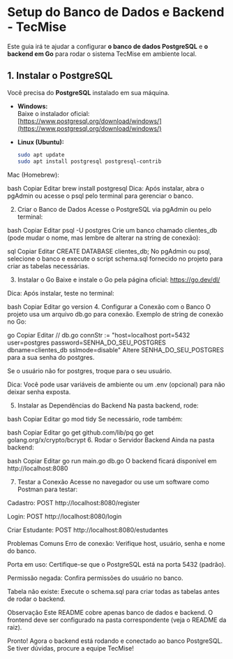 # Setup do Banco de Dados e Backend - TecMise

Este guia irá te ajudar a configurar **o banco de dados PostgreSQL** e **o backend em Go** para rodar o sistema TecMise em ambiente local.

## 1. Instalar o PostgreSQL

Você precisa do **PostgreSQL** instalado em sua máquina.

- **Windows:**  
  Baixe o instalador oficial:  
  [https://www.postgresql.org/download/windows/](https://www.postgresql.org/download/windows/)

- **Linux (Ubuntu):**
  ```bash
  sudo apt update
  sudo apt install postgresql postgresql-contrib
Mac (Homebrew):

bash
Copiar
Editar
brew install postgresql
Dica: Após instalar, abra o pgAdmin ou acesse o psql pelo terminal para gerenciar o banco.

2. Criar o Banco de Dados
Acesse o PostgreSQL via pgAdmin ou pelo terminal:

bash
Copiar
Editar
psql -U postgres
Crie um banco chamado clientes_db (pode mudar o nome, mas lembre de alterar na string de conexão):

sql
Copiar
Editar
CREATE DATABASE clientes_db;
No pgAdmin ou psql, selecione o banco e execute o script schema.sql fornecido no projeto para criar as tabelas necessárias.

3. Instalar o Go
Baixe e instale o Go pela página oficial:
https://go.dev/dl/

Dica: Após instalar, teste no terminal:

bash
Copiar
Editar
go version
4. Configurar a Conexão com o Banco
O projeto usa um arquivo db.go para conexão.
Exemplo de string de conexão no Go:

go
Copiar
Editar
// db.go
connStr := "host=localhost port=5432 user=postgres password=SENHA_DO_SEU_POSTGRES dbname=clientes_db sslmode=disable"
Altere SENHA_DO_SEU_POSTGRES para a sua senha do postgres.

Se o usuário não for postgres, troque para o seu usuário.

Dica:
Você pode usar variáveis de ambiente ou um .env (opcional) para não deixar senha exposta.

5. Instalar as Dependências do Backend
Na pasta backend, rode:

bash
Copiar
Editar
go mod tidy
Se necessário, rode também:

bash
Copiar
Editar
go get github.com/lib/pq
go get golang.org/x/crypto/bcrypt
6. Rodar o Servidor Backend
Ainda na pasta backend:

bash
Copiar
Editar
go run main.go db.go
O backend ficará disponível em http://localhost:8080

7. Testar a Conexão
Acesse no navegador ou use um software como Postman para testar:

Cadastro:
POST http://localhost:8080/register

Login:
POST http://localhost:8080/login

Criar Estudante:
POST http://localhost:8080/estudantes

Problemas Comuns
Erro de conexão: Verifique host, usuário, senha e nome do banco.

Porta em uso: Certifique-se que o PostgreSQL está na porta 5432 (padrão).

Permissão negada: Confira permissões do usuário no banco.

Tabela não existe: Execute o schema.sql para criar todas as tabelas antes de rodar o backend.

Observação
Este README cobre apenas banco de dados e backend.
O frontend deve ser configurado na pasta correspondente (veja o README da raiz).

Pronto! Agora o backend está rodando e conectado ao banco PostgreSQL.
Se tiver dúvidas, procure a equipe TecMise!